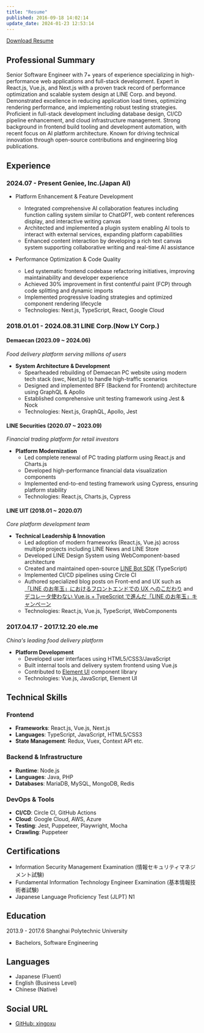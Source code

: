 ```yaml
---
title: "Resume"
published: 2016-09-18 14:02:14
update_date: 2024-01-23 12:53:14
---
```



<!-- # XU YIXIN -->

<a href="/attachments/Resume%20English.pdf" target="_blank">Download Resume</a>

## Professional Summary

Senior Software Engineer with 7+ years of experience specializing in high-performance web applications and full-stack development. Expert in React.js, Vue.js, and Next.js with a proven track record of performance optimization and scalable system design at LINE Corp. and beyond. Demonstrated excellence in reducing application load times, optimizing rendering performance, and implementing robust testing strategies. Proficient in full-stack development including database design, CI/CD pipeline enhancement, and cloud infrastructure management. Strong background in frontend build tooling and development automation, with recent focus on AI platform architecture. Known for driving technical innovation through open-source contributions and engineering blog publications.


## Experience

### 2024.07 - Present Geniee, Inc.(Japan AI)

- Platform Enhancement & Feature Development
  - Integrated comprehensive AI collaboration features including function calling system similar to ChatGPT, web content references display, and interactive writing canvas
  - Architected and implemented a plugin system enabling AI tools to interact with external services, expanding platform capabilities
  - Enhanced content interaction by developing a rich text canvas system supporting collaborative writing and real-time AI assistance

- Performance Optimization & Code Quality
  - Led systematic frontend codebase refactoring initiatives, improving maintainability and developer experience
  - Achieved 30% improvement in first contentful paint (FCP) through code splitting and dynamic imports
  - Implemented progressive loading strategies and optimized component rendering lifecycle
  - Technologies: Next.js, TypeScript, React, Google Cloud

### 2018.01.01 - 2024.08.31 LINE Corp.(Now LY Corp.)

#### Demaecan (2023.09 ~ 2024.06)
*Food delivery platform serving millions of users*

- **System Architecture & Development**
  - Spearheaded rebuilding of Demaecan PC website using modern tech stack (swc, Next.js) to handle high-traffic scenarios
  - Designed and implemented BFF (Backend for Frontend) architecture using GraphQL & Apollo
  - Established comprehensive unit testing framework using Jest & Nock
  - Technologies: Next.js, GraphQL, Apollo, Jest

#### LINE Securities (2020.07 ~ 2023.09)
*Financial trading platform for retail investors*

- **Platform Modernization**
  - Led complete renewal of PC trading platform using React.js and Charts.js
  - Developed high-performance financial data visualization components
  - Implemented end-to-end testing framework using Cypress, ensuring platform stability
  - Technologies: React.js, Charts.js, Cypress

#### LINE UIT (2018.01 ~ 2020.07)
*Core platform development team*

- **Technical Leadership & Innovation**
  - Led adoption of modern frameworks (React.js, Vue.js) across multiple projects including LINE News and LINE Store
  - Developed LINE Design System using WebComponent-based architecture
  - Created and maintained open-source [LINE Bot SDK](https://github.com/line/line-bot-sdk-nodejs) (TypeScript)
  - Implemented CI/CD pipelines using Circle CI
  - Authored specialized blog posts on Front-end and UX such as [「LINE のお年玉」におけるフロントエンドでの UX へのこだわり](https://engineering.linecorp.com/ja/blog/front-end-otoshidama/) and [デコレータ使わない Vue.js + TypeScript で進んだ「LINE のお年玉」キャンペーン](https://engineering.linecorp.com/ja/blog/vue-js-typescript-otoshidama/)
  - Technologies: React.js, Vue.js, TypeScript, WebComponents


### 2017.04.17 - 2017.12.20 ele.me

*China's leading food delivery platform*

- **Platform Development**
  - Developed user interfaces using HTML5/CSS3/JavaScript
  - Built internal tools and delivery system frontend using Vue.js
  - Contributed to [Element UI](https://element.eleme.io/) component library
  - Technologies: Vue.js, JavaScript, Element UI


## Technical Skills

### Frontend
- **Frameworks**: React.js, Vue.js, Next.js
- **Languages**: TypeScript, JavaScript, HTML5/CSS3
- **State Management**: Redux, Vuex, Context API etc.

### Backend & Infrastructure
- **Runtime**: Node.js
- **Languages**: Java, PHP
- **Databases**: MariaDB, MySQL, MongoDB, Redis

### DevOps & Tools
- **CI/CD**: Circle CI, GitHub Actions
- **Cloud**: Google Cloud, AWS, Azure
- **Testing**: Jest, Puppeteer, Playwright, Mocha
- **Crawling**: Puppeteer

## Certifications

- Information Security Management Examination (情報セキュリティマネジメント試験)
- Fundamental Information Technology Engineer Examination (基本情報技術者試験)
- Japanese Language Proficiency Test (JLPT) N1

## Education

2013.9 - 2017.6 Shanghai Polytechnic University
- Bachelors, Software Engineering

## Languages

- Japanese (Fluent)
- English (Business Level)
- Chinese (Native)

## Social URL

- [GitHub: xingoxu](https://github.com/xingoxu)
